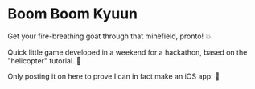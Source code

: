 # Boom Boom Kyuun

Get your fire-breathing goat through that minefield, pronto! 💥

Quick little game developed in a weekend for a hackathon, based on the "helicopter" tutorial. 🚁

Only posting it on here to prove I can in fact make an iOS app. 📲
